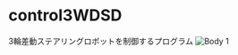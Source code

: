 # control3WDSD
 3輪差動ステアリングロボットを制御するプログラム
![Body 1](https://github.com/YakiFrog/control3WDSD/assets/43850587/533b1950-a640-49e7-8d8b-719247056477)
